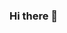 ### Hi there 👋

<!--
**idle1idle2idle3/idle1idle2idle3** is a ✨ _special_ ✨ repository because its `README.md` (this file) appears on your GitHub profile.

https://github.com/idle1idle2idle3/
